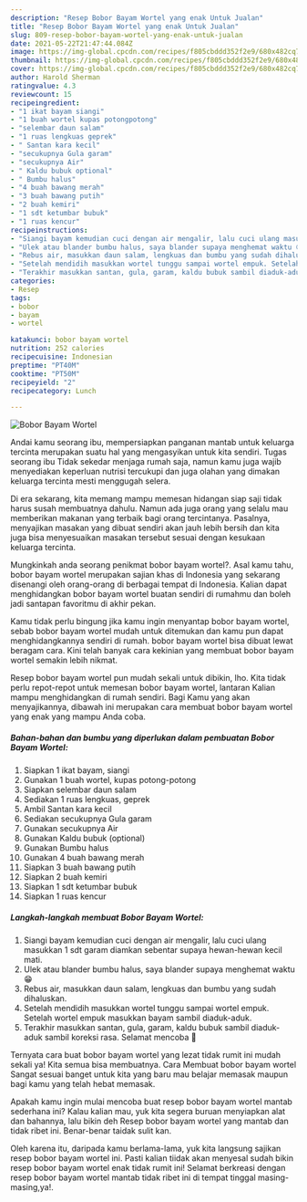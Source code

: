 ```yaml
---
description: "Resep Bobor Bayam Wortel yang enak Untuk Jualan"
title: "Resep Bobor Bayam Wortel yang enak Untuk Jualan"
slug: 809-resep-bobor-bayam-wortel-yang-enak-untuk-jualan
date: 2021-05-22T21:47:44.084Z
image: https://img-global.cpcdn.com/recipes/f805cbddd352f2e9/680x482cq70/bobor-bayam-wortel-foto-resep-utama.jpg
thumbnail: https://img-global.cpcdn.com/recipes/f805cbddd352f2e9/680x482cq70/bobor-bayam-wortel-foto-resep-utama.jpg
cover: https://img-global.cpcdn.com/recipes/f805cbddd352f2e9/680x482cq70/bobor-bayam-wortel-foto-resep-utama.jpg
author: Harold Sherman
ratingvalue: 4.3
reviewcount: 15
recipeingredient:
- "1 ikat bayam siangi"
- "1 buah wortel kupas potongpotong"
- "selembar daun salam"
- "1 ruas lengkuas geprek"
- " Santan kara kecil"
- "secukupnya Gula garam"
- "secukupnya Air"
- " Kaldu bubuk optional"
- " Bumbu halus"
- "4 buah bawang merah"
- "3 buah bawang putih"
- "2 buah kemiri"
- "1 sdt ketumbar bubuk"
- "1 ruas kencur"
recipeinstructions:
- "Siangi bayam kemudian cuci dengan air mengalir, lalu cuci ulang masukkan 1 sdt garam diamkan sebentar supaya hewan-hewan kecil mati."
- "Ulek atau blander bumbu halus, saya blander supaya menghemat waktu 😁"
- "Rebus air, masukkan daun salam, lengkuas dan bumbu yang sudah dihaluskan."
- "Setelah mendidih masukkan wortel tunggu sampai wortel empuk. Setelah wortel empuk masukkan bayam sambil diaduk-aduk."
- "Terakhir masukkan santan, gula, garam, kaldu bubuk sambil diaduk-aduk sambil koreksi rasa. Selamat mencoba 🥰"
categories:
- Resep
tags:
- bobor
- bayam
- wortel

katakunci: bobor bayam wortel 
nutrition: 252 calories
recipecuisine: Indonesian
preptime: "PT40M"
cooktime: "PT50M"
recipeyield: "2"
recipecategory: Lunch

---
```



![Bobor Bayam Wortel](https://img-global.cpcdn.com/recipes/f805cbddd352f2e9/680x482cq70/bobor-bayam-wortel-foto-resep-utama.jpg)

Andai kamu seorang ibu, mempersiapkan panganan mantab untuk keluarga tercinta merupakan suatu hal yang mengasyikan untuk kita sendiri. Tugas seorang ibu Tidak sekedar menjaga rumah saja, namun kamu juga wajib menyediakan keperluan nutrisi tercukupi dan juga olahan yang dimakan keluarga tercinta mesti menggugah selera.

Di era  sekarang, kita memang mampu memesan hidangan siap saji tidak harus susah membuatnya dahulu. Namun ada juga orang yang selalu mau memberikan makanan yang terbaik bagi orang tercintanya. Pasalnya, menyajikan masakan yang dibuat sendiri akan jauh lebih bersih dan kita juga bisa menyesuaikan masakan tersebut sesuai dengan kesukaan keluarga tercinta. 



Mungkinkah anda seorang penikmat bobor bayam wortel?. Asal kamu tahu, bobor bayam wortel merupakan sajian khas di Indonesia yang sekarang disenangi oleh orang-orang di berbagai tempat di Indonesia. Kalian dapat menghidangkan bobor bayam wortel buatan sendiri di rumahmu dan boleh jadi santapan favoritmu di akhir pekan.

Kamu tidak perlu bingung jika kamu ingin menyantap bobor bayam wortel, sebab bobor bayam wortel mudah untuk ditemukan dan kamu pun dapat menghidangkannya sendiri di rumah. bobor bayam wortel bisa dibuat lewat beragam cara. Kini telah banyak cara kekinian yang membuat bobor bayam wortel semakin lebih nikmat.

Resep bobor bayam wortel pun mudah sekali untuk dibikin, lho. Kita tidak perlu repot-repot untuk memesan bobor bayam wortel, lantaran Kalian mampu menghidangkan di rumah sendiri. Bagi Kamu yang akan menyajikannya, dibawah ini merupakan cara membuat bobor bayam wortel yang enak yang mampu Anda coba.

<!--inarticleads1-->

##### Bahan-bahan dan bumbu yang diperlukan dalam pembuatan Bobor Bayam Wortel:

1. Siapkan 1 ikat bayam, siangi
1. Gunakan 1 buah wortel, kupas potong-potong
1. Siapkan selembar daun salam
1. Sediakan 1 ruas lengkuas, geprek
1. Ambil  Santan kara kecil
1. Sediakan secukupnya Gula garam
1. Gunakan secukupnya Air
1. Gunakan  Kaldu bubuk (optional)
1. Gunakan  Bumbu halus
1. Gunakan 4 buah bawang merah
1. Siapkan 3 buah bawang putih
1. Siapkan 2 buah kemiri
1. Siapkan 1 sdt ketumbar bubuk
1. Siapkan 1 ruas kencur




<!--inarticleads2-->

##### Langkah-langkah membuat Bobor Bayam Wortel:

1. Siangi bayam kemudian cuci dengan air mengalir, lalu cuci ulang masukkan 1 sdt garam diamkan sebentar supaya hewan-hewan kecil mati.
1. Ulek atau blander bumbu halus, saya blander supaya menghemat waktu 😁
1. Rebus air, masukkan daun salam, lengkuas dan bumbu yang sudah dihaluskan.
1. Setelah mendidih masukkan wortel tunggu sampai wortel empuk. Setelah wortel empuk masukkan bayam sambil diaduk-aduk.
1. Terakhir masukkan santan, gula, garam, kaldu bubuk sambil diaduk-aduk sambil koreksi rasa. Selamat mencoba 🥰




Ternyata cara buat bobor bayam wortel yang lezat tidak rumit ini mudah sekali ya! Kita semua bisa membuatnya. Cara Membuat bobor bayam wortel Sangat sesuai banget untuk kita yang baru mau belajar memasak maupun bagi kamu yang telah hebat memasak.

Apakah kamu ingin mulai mencoba buat resep bobor bayam wortel mantab sederhana ini? Kalau kalian mau, yuk kita segera buruan menyiapkan alat dan bahannya, lalu bikin deh Resep bobor bayam wortel yang mantab dan tidak ribet ini. Benar-benar taidak sulit kan. 

Oleh karena itu, daripada kamu berlama-lama, yuk kita langsung sajikan resep bobor bayam wortel ini. Pasti kalian tiidak akan menyesal sudah bikin resep bobor bayam wortel enak tidak rumit ini! Selamat berkreasi dengan resep bobor bayam wortel mantab tidak ribet ini di tempat tinggal masing-masing,ya!.

